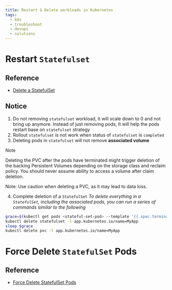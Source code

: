 ```yaml
---
title: Restart & Delete workloads in Kubernetes
tags:
  - k8s
  - troubleshoot
  - devops
  - solutions
---
```

# Restart `Statefulset`

## Reference
- [Delete a StatefulSet](https://kubernetes.io/docs/tasks/run-application/delete-stateful-set/)
## Notice
1. Do not removing `statefulset` workload, it will scale down to 0 and not bring up anymore. Instead of just removing pods, It will help the pods restart base on `statefulset` strategy
2. Rollout `statefulset` is not work when status of `statefulset` is `completed`
3. Deleting pods in `statefulset` will not remove **associated volume**

>[!note]
> Deleting the PVC after the pods have terminated might trigger deletion of the backing Persistent Volumes depending on the storage class and reclaim policy. You should never assume ability to access a volume after claim deletion.
> 
> Note: Use caution when deleting a PVC, as it may lead to data loss.

 4. Complete deletion of a `StatefulSet`
 *To delete everything in a `StatefulSet`, including the associated pods, you can run a series of commands similar to the following*
 
```bash
grace=$(kubectl get pods <stateful-set-pod> --template '{{.spec.terminationGracePeriodSeconds}}')
kubectl delete statefulset -l app.kubernetes.io/name=MyApp
sleep $grace
kubectl delete pvc -l app.kubernetes.io/name=MyApp
```

# Force Delete `StatefulSet` Pods
## Reference
- [Force Delete StatefulSet Pods](https://kubernetes.io/docs/tasks/run-application/force-delete-stateful-set-pod/)